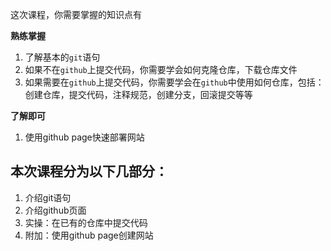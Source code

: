 这次课程，你需要掌握的知识点有

**熟练掌握**

1. 了解基本的`git`语句
2. 如果不在`github`上提交代码，你需要学会如何克隆仓库，下载仓库文件
2. 如果需要在`github`上提交代码，你需要学会在`github`中使用如何仓库，包括：创建仓库，提交代码，注释规范，创建分支，回滚提交等等

**了解即可**

1.  使用github page快速部署网站

<!--v-->

## 本次课程分为以下几部分：

1. 介绍git语句
1. 介绍github页面
1. 实操：在已有的仓库中提交代码
1. 附加：使用github page创建网站







